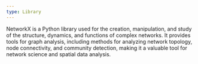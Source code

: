 ```yaml
---
type: Library
---
```


NetworkX is a Python library used for the creation, manipulation, and study of the structure, dynamics, and functions of complex networks. It provides tools for graph analysis, including methods for analyzing network topology, node connectivity, and community detection, making it a valuable tool for network science and spatial data analysis.
